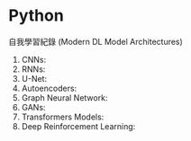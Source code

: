 # Python
自我學習紀錄 (Modern DL Model Architectures)
1. CNNs:
2. RNNs:
3. U-Net:
4. Autoencoders:
5. Graph Neural Network:
6. GANs:
7. Transformers Models:
8. Deep Reinforcement Learning:
